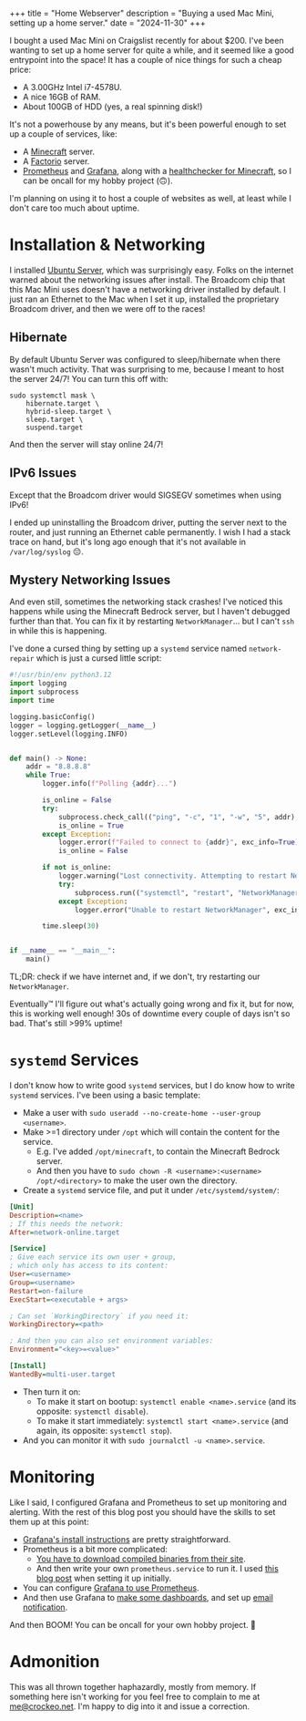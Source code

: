 +++
title = "Home Webserver"
description = "Buying a used Mac Mini, setting up a home server."
date = "2024-11-30"
+++

I bought a used Mac Mini on Craigslist recently for about $200. I've been wanting to set up a home server for quite a while, and it seemed like a good entrypoint into the space! It has a couple of nice things for such a cheap price:

- A 3.00GHz Intel i7-4578U.
- A nice 16GB of RAM.
- About 100GB of HDD (yes, a real spinning disk!)

It's not a powerhouse by any means, but it's been powerful enough to set up a couple of services, like:

- A [Minecraft](https://www.minecraft.net/en-us) server.
- A [Factorio](https://www.factorio.com/) server.
- [Prometheus](https://github.com/prometheus/prometheus) and [Grafana](https://github.com/grafana/grafana), along with a [healthchecker for Minecraft](https://github.com/crockeo/minecraft-healthcheck), so I can be oncall for my hobby project (🙃).

I'm planning on using it to host a couple of websites as well, at least while I don't care too much about uptime.

# Installation & Networking
I installed [Ubuntu Server](https://ubuntu.com/download/server), which was surprisingly easy. Folks on the internet warned about the networking issues after install. The Broadcom chip that this Mac Mini uses doesn't have a networking driver installed by default. I just ran an Ethernet to the Mac when I set it up, installed the proprietary Broadcom driver, and then we were off to the races!

## Hibernate
By default Ubuntu Server was configured to sleep/hibernate when there wasn't much activity. That was surprising to me, because I meant to host the server 24/7! You can turn this off with:

```
sudo systemctl mask \
	hibernate.target \
	hybrid-sleep.target \
	sleep.target \
	suspend.target
```

And then the server will stay online 24/7!
## IPv6 Issues
Except that the Broadcom driver would SIGSEGV sometimes when using IPv6!

I ended up uninstalling the Broadcom driver, putting the server next to the router, and just running an Ethernet cable permanently. I wish I had a stack trace on hand, but it's long ago enough that it's not available in `/var/log/syslog` 😔.

## Mystery Networking Issues
And even still, sometimes the networking stack crashes! I've noticed this happens while using the Minecraft Bedrock server, but I haven't debugged further than that. You can fix it by restarting `NetworkManager`... but I can't `ssh` in while this is happening.

I've done a cursed thing by setting up a `systemd` service named `network-repair` which is just a cursed little script:

```python
#!/usr/bin/env python3.12
import logging
import subprocess
import time

logging.basicConfig()
logger = logging.getLogger(__name__)
logger.setLevel(logging.INFO)


def main() -> None:
    addr = "8.8.8.8"
    while True:
        logger.info(f"Polling {addr}...")

        is_online = False
        try:
            subprocess.check_call(("ping", "-c", "1", "-w", "5", addr), stdout=subprocess.PIPE, stderr=subprocess.PIPE)
            is_online = True
        except Exception:
            logger.error(f"Failed to connect to {addr}", exc_info=True)
            is_online = False

        if not is_online:
            logger.warning("Lost connectivity. Attempting to restart NetworkManager.")
            try:
                subprocess.run(("systemctl", "restart", "NetworkManager"))
            except Exception:
                logger.error("Unable to restart NetworkManager", exc_info=True)

        time.sleep(30)


if __name__ == "__main__":
    main()
```

TL;DR: check if we have internet and, if we don't, try restarting our `NetworkManager`.

Eventually™ I'll figure out what's actually going wrong and fix it, but for now, this is working well enough! 30s of downtime every couple of days isn't so bad. That's still >99% uptime!

# `systemd` Services
I don't know how to write good `systemd` services, but I do know how to write `systemd` services. I've been using a basic template:

- Make a user with `sudo useradd --no-create-home --user-group <username>`.
- Make >=1 directory under `/opt` which will contain the content for the service.
	- E.g. I've added `/opt/minecraft`, to contain the Minecraft Bedrock server.
	- And then you have to `sudo chown -R <username>:<username> /opt/<directory>` to make the user own the directory.
- Create a `systemd` service file, and put it under `/etc/systemd/system/`:

```ini
[Unit]
Description=<name>
; If this needs the network:
After=network-online.target

[Service]
; Give each service its own user + group,
; which only has access to its content:
User=<username>
Group=<username>
Restart=on-failure
ExecStart=<executable + args>

; Can set `WorkingDirectory` if you need it:
WorkingDirectory=<path>

; And then you can also set environment variables:
Environment="<key>=<value>"

[Install]
WantedBy=multi-user.target
```

- Then turn it on:
	- To make it start on bootup: `systemctl enable <name>.service` (and its opposite: `systemctl disable`).
	- To make it start immediately: `systemctl start <name>.service` (and again, its opposite: `systemctl stop`). 
- And you can monitor it with `sudo journalctl -u <name>.service`.

# Monitoring
Like I said, I configured Grafana and Prometheus to set up monitoring and alerting. With the rest of this blog post you should have the skills to set them up at this point:

- [Grafana's install instructions](https://grafana.com/docs/grafana/latest/setup-grafana/installation/debian/) are pretty straightforward.
- Prometheus is a bit more complicated:
	- [You have to download compiled binaries from their site](https://prometheus.io/download/).
	- And then write your own `prometheus.service` to run it. I used [this blog post](https://janakiev.com/blog/prometheus-setup-systemd/) when setting it up initially.
- You can configure [Grafana to use Prometheus](https://grafana.com/docs/grafana/latest/datasources/prometheus/).
- And then use Grafana to [make some dashboards](https://grafana.com/docs/grafana/latest/dashboards/), and set up [email notification](https://grafana.com/docs/grafana/latest/alerting/configure-notifications/manage-contact-points/integrations/configure-email/).

And then BOOM! You can be oncall for your own hobby project. 🎉

# Admonition
This was all thrown together haphazardly, mostly from memory. If something here isn't working for you feel free to complain to me at [me@crockeo.net](mailto:me@crockeo.net). I'm happy to dig into it and issue a correction.